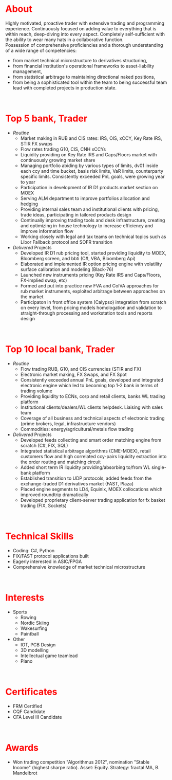 # <span style="color:red">**About**</span>
Highly motivated, proactive trader with extensive trading and programming experience. Continuously focused on adding value to everything that is within reach, deep-diving into every aspect. Completely self-sufficient with the ability to wear many hats in a collaborative function.<br>
Possession of comprehensive proficiencies and a thorough understanding of a wide range of competencies:
- from market technical microstructure to derivatives structuring, 
- from financial institution's operational frameworks to asset-liability management, 
- from statistical arbitrage to maintaining directional naked positions, 
- from being a sophisticated tool within the team to being successful team lead with completed projects in production state.
<p>&nbsp;</p>

# <span style="color:red">**Top 5 bank, Trader**</span>
- *Routine*
  - Market making in RUB and CIS rates: IRS, OIS, xCCY, Key Rate IRS, STIR FX swaps
  - Flow rates trading G10, CIS, CNH xCCYs
  - Liquidity providing on Key Rate IRS and Caps/Floors market with continuously growing market share
  - Managing portfolio abiding by various types of limits, dv01 inside each ccy and time bucket, basis risk limits, VaR limits, counterparty specific limits. Consistently exceeded PnL goals, were growing year to year
  - Participation in development of IR D1 products market section on MOEX
  - Serving ALM department to improve portfolios allocation and hedging
  - Providing internal sales team and institutional clients with pricing, trade ideas, participating in tailored products design
  - Continually improving trading tools and desk infrastructure, creating and optimizing in-house technology to increase efficiency and improve information flow
  - Working closely with legal and tax teams on technical topics such as Libor Fallback protocol and SOFR transition
- *Delivered* Projects
  - Developed IR D1 rub pricing tool, started providing liquidity to MOEX, Bloomberg screen, and bbti (C#, VBA, Bloomberg Api)
  - Elaborated and implemented IR option pricing engine with volatility surface calibration and modeling (Black-76)
  - Launched new instruments pricing (Key Rate IRS and Caps/Floors, FX-implied swap, etc)
  - Formed and put into practice new FVA and ColVA approaches for rub market instruments, exploited arbitrage between approaches on the market
  - Participaton in front office system (Calypso) integration from scratch on every level, from pricing models  homologation and validation to straight-through processing and workstation tools and reports design
  <!--
  - KVA trades with montecarlo backtest
  
  -->
<p>&nbsp;</p>

# <span style="color:red">**Top 10 local bank, Trader**</span>
- *Routine*
  - Flow trading RUB, G10, and CIS currencies (STIR and FX)
  - Electronic market making, FX Swaps, and FX Spot
  - Consistently exceeded annual PnL goals, developed and integrated electronic engine which led to becoming top 1-2 bank in terms of trading volume
  - Providing liquidity to ECNs, corp and retail clients, banks WL trading platform
  - Institutional clients/dealers/WL clients helpdesk. Liaising with sales team
  - Coverage of all business and technical aspects of electronic trading (prime brokers, legal, infrastructure vendors)
  - Commodities: energy/agricultural/metals flow trading
- *Delivered* Projects
  - Developed feeds collecting and smart order matching engine from scratch (C#, FIX, SQL)
  - Integrated statistical arbitrage algorithms (CME-MOEX), retail customers flow and high correlated ccy-pairs liquidity extraction into the order routing and matching circuit
  - Added short term IR liquidity providing/absorbing to/from WL single-bank platform
  - Established transition to UDP protocols, added feeds from the exchange-traded D1 derivatives market (FAST, Plaza)
  - Placed engine segments to LD4, Equinix, MOEX collocations which improved roundtrip dramatically
  - Developed proprietary client-server trading application for fx basket trading (FIX, Sockets)

<p>&nbsp;</p>

# <span style="color:red">**Technical Skills**</span>
- <!--Near production-level-->Coding: C#, Python 
- <!--Experience in--> FIX/FAST protocol applications built <!-- VeriFIX -->
- Eagerly interested in ASIC/FPGA 
- Comprehensive knowledge of market technical microstructure
<!-- - In-depth understanding of research, back-testing, implementing statistical arbitrage or market making strategies.-->
<!-- - experience in maintaining collocation hardware and exchange communication things-->
<p>&nbsp;</p>

# <span style="color:red">**Interests**</span>
- Sports
  - Rowing
  - Nordic Skiing
  - Wakesurfing
  - Paintball
- Other
  - IOT, PCB Design
  - 3D modelling
  - Intellectual game teamlead
  - Piano
<p>&nbsp;</p>

# <span style="color:red">**Certificates**</span>
- FRM Certified
- CQF Candidate
- CFA Level III Candidate
<!--- FSFM Certified-->
<p>&nbsp;</p>

# <span style="color:red">**Awards**</span>
- Won trading competition "Algorithmus 2012", nomination "Stable Income" (highest sharpe ratio). Asset: Equity. Strategy: fractal MA, B. Mandelbrot
